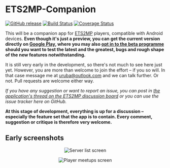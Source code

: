 # ETS2MP-Companion

[![GitHub release](https://img.shields.io/github/release/uruba/ETS2MP-Companion.svg)](https://github.com/uruba/ETS2MP-Companion/releases)
[![Build Status](https://travis-ci.org/uruba/ETS2MP-Companion.svg)](https://travis-ci.org/uruba/ETS2MP-Companion)
[![Coverage Status](https://coveralls.io/repos/uruba/ETS2MP-Companion/badge.svg?branch=master&service=github)](https://coveralls.io/github/uruba/ETS2MP-Companion?branch=master)

This will be a companion app for [ETS2MP](https://ets2mp.com/) players, compatible with Android devices. **Even though it's just a preview, you can get the current version directly on [Google Play](https://play.google.com/store/apps/details?id=cz.uruba.ets2mpcompanion), where you may also [opt in to the beta programme](https://play.google.com/apps/testing/cz.uruba.ets2mpcompanion) should you want to test the latest and the greatest, bugs and rough shape of the new features notwithstanding.**

It is still very early in the development, so there's not much to see here just yet. However, you are more than welcome to join the effort – if you so will. In that case message me at [uruba@outlook.com](mailto:uruba@outlook.com) and we can talk further. Or not. Pull requests are welcome either way.

*If you have any suggestion or want to report an issue, you can post in [the application's thread on the ETS2MP discussion board](http://forum.ets2mp.com/index.php?/topic/22715-unofficial-ets2mp-companion-android-application-concept/) or you can use the issue tracker here on GitHub.*



**At this stage of development, everything is up for a discussion – especially the feature set that the app is to contain. Every comment, suggestion or critique is therefore very welcome.**

## Early screenshots

<p align="center">
  <img src="https://cloud.githubusercontent.com/assets/4870410/11044511/9b297cec-8722-11e5-8e87-46389026739c.png" alt="Server list screen"/>
</p>

<p align="center">
  <img src="https://cloud.githubusercontent.com/assets/4870410/11044534/c05c6a74-8722-11e5-9581-7d6a0438e3f1.png" alt="Player meetups screen"/>
</p>

